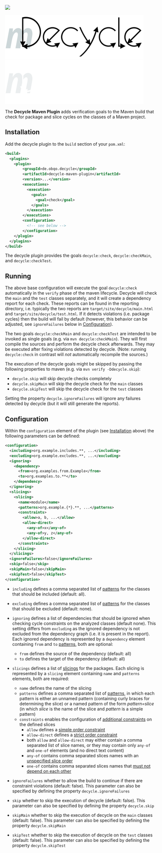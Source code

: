 [![](https://img.shields.io/maven-central/v/de.obqo.decycle/decycle-maven-plugin.svg)](https://search.maven.org/artifact/de.obqo.decycle/decycle-maven-plugin)

![Decycle](../readme/images/logo-maven-plugin.svg#gh-light-mode-only)
![Decycle](../readme/images/logo-maven-plugin-dm.svg#gh-dark-mode-only)

The **Decycle Maven Plugin** adds verification goals to the Maven build that check for package and slice cycles on the classes of a Maven project.

## Installation

Add the decycle plugin to the `build` section of your `pom.xml`:

```xml
<build>
  <plugins>
    <plugin>
        <groupId>de.obqo.decycle</groupId>
        <artifactId>decycle-maven-plugin</artifactId>
        <version>...</version>
        <executions>
          <execution>
            <goals>
              <goal>check</goal>
            </goals>
          </execution>
        </executions>
        <configuration>
          <!-- see below -->
        </configuration>
    </plugin>
  </plugins>
</build>
```

The decycle plugin provides the goals `decycle:check`, `decycle:checkMain`, and `decycle:checkTest`.

## Running

The above base configuration will execute the goal `decycle:check` automatically in the `verify` phase of the maven lifecycle.
Decycle will check the `main` and the `test` classes separately, and it will create a dependency report for each check.
These reports can be found in the reporting directory,
i.e. typically the two reports are `target/site/decycle/main.html` and `target/site/decycle/test.html`.
If it detects violations (i.e. package cycles) then the build will fail by default 
(however, this behavior can be adjusted, see `ignoreFailures` below in [Configuration](#configuration)).

The two goals `decycle:checkMain` and `decycle:checkTest` are intended to be invoked as single goals
(e.g. via `mvn decycle:checkMain`). They will first compile the sources and perform the decycle check afterwards.
They may be executed after fixing violations detected by decycle.
(Note: running `decycle:check` in contrast will *not* automatically recompile the sources.)

The execution of the decycle goals might be skipped by passing the following properties to maven
(e.g. via `mvn verify -Ddecycle.skip`):

 * `decycle.skip` will skip decycle checks completely
 * `decycle.skipMain` will skip the decycle check for the `main` classes 
 * `decycle.skipTest` will skip the decycle check for the `test` classes

Setting the property `decycle.ignoreFailures` will ignore any failures detected by decycle
(but it will still generate the reports).

## Configuration

Within the `configuration` element of the plugin (see [Installation](#installation) above) the following parameters can be defined:

```xml
<configuration>
  <including>org.example.includes.**, ...</including>
  <excluding>org.example.excludes.**, ...</excluding>
  <ignoring>
    <dependency>
      <from>org.examples.from.Example</from>
      <to>org.examples.to.**</to>
    </dependency>
  </ignoring>
  <slicings>
    <slicing>
      <name>module</name>
      <patterns>org.example.{*}.**, ...</patterns>
      <constraints>
        <allow>a, b, ...</allow>
        <allow-direct>
          <any-of>x</any-of>
          <any-of>y, z</any-of>
        </allow-direct>
      </constraints>
    </slicing>
  </slicings>
  <ignoreFailures>false</ignoreFailures>
  <skip>false</skip>
  <skipMain>false</skipMain>
  <skipTest>false</skipTest>
</configuration>
```

 * `including` defines a comma separated list of [patterns](../readme/patterns.md) for the classes that should be included (default: all).
  
 * `excluding` defines a comma separated list of [patterns](../readme/patterns.md) for the classes that should be excluded (default: none).

 * `ignoring` defines a list of dependencies that should be ignored when checking cycle constraints on the analyzed classes
   (default none). This setting differs from `excluding` as the ignored dependency is not excluded from the dependency graph 
   (i.e. it is present in the report).
   Each ignored dependency is represented by a `dependency` element containing `from` and `to` [patterns](../readme/patterns.md), both are optional:
    * `from` defines the source of the dependency (default: all) 
    * `to` defines the target of the dependency (default: all) 

 * `slicings` defines a list of [slicings](../readme/slicings.md) for the packages. 
   Each slicing is represented by a `slicing` element containing `name` and `patterns` elements, both are required:
   * `name` defines the name of the slicing
   * `patterns` defines a comma separated list of [patterns](../readme/slicings.md#slicing-patterns), in which each 
     pattern is either an unnamed pattern (containing curly braces for determining the slice) or a named pattern of 
     the form _pattern=slice_ (in which _slice_ is the name of the slice and _pattern_ is a simple pattern)
   * `constraints` enables the configuration of [additional constraints](../readme/slicings.md#constraints-on-slices) 
     on the defined slices
     * `allow` defines a [simple order constraint](../readme/slicings.md#simple-order-constraints) 
     * `allow-direct` defines a [strict order constraint](../readme/slicings.md#strict-order-constraints) 
     * both `allow` and `allow-direct` may either contain a comma separated list of slice names, or they may contain
       only `any-of` and `one-of` elements (and no direct text content)
     * `any-of` contains comma separated slices names with an [unspecified slice order](../readme/slicings.md#unspecified-order-of-slices)
     * `one-of` contains comma separated slices names that [must not depend on each other](../readme/slicings.md#forbidden-dependencies-between-slices)

 * `ignoreFailures` whether to allow the build to continue if there are constraint violations (default: false).
   This parameter can also be specified by defining the property `decycle.ignoreFailures`

 * `skip` whether to skip the execution of decycle (default: false). 
   This parameter can also be specified by defining the property `decycle.skip`  

 * `skipMain` whether to skip the execution of decycle on the `main` classes (default: false). 
   This parameter can also be specified by defining the property `decycle.skipMain`  

 * `skipTest` whether to skip the execution of decycle on the `test` classes (default: false). 
   This parameter can also be specified by defining the property `decycle.skipTest`  
